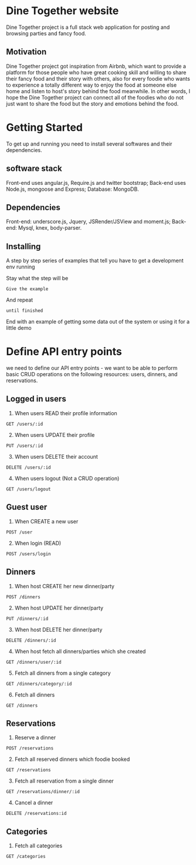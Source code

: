 # Dine Together website

Dine Together project is a full stack web application for posting and browsing parties and fancy food. 

## Motivation

Dine Together project got inspiration from Airbnb, which want to provide a platform for those people who have great cooking skill and willing to share their fancy food and their story with others, also for every foodie who wants to experience a totally different way to enjoy the food at someone else home and listen to host's story behind the food meanwhile. In other words, I hope the Dine Together project can connect all of the foodies who do not just want to share the food but the story and emotions behind the food.

# Getting Started

To get up and running you need to install several softwares and their dependencies.

## software stack

Front-end uses angular.js, Require.js and twitter bootstrap;
Back-end uses Node.js, mongoose and Express;
Database: MongoDB.  

## Dependencies
Front-end: underscore.js, Jquery, JSRender/JSView and moment.js;
Back-end: Mysql, knex, body-parser.

## Installing

A step by step series of examples that tell you have to get a development env running

Stay what the step will be

```
Give the example
```

And repeat

```
until finished
```

End with an example of getting some data out of the system or using it for a little demo

# Define API entry points

we need to define our API entry points - we want to be able to perform basic CRUD operations on the following resources: users, dinners, and reservations.

## Logged in users

1. When users READ their profile information
```
GET /users/:id
```
2. When users UPDATE their profile
```
PUT /users/:id
```
3. When users DELETE their account
```
DELETE /users/:id
```
4. When users logout (Not a CRUD operation)
```
GET /users/logout
```

## Guest user
1. When CREATE a new user
```
POST /user
```
2. When login (READ)
```
POST /users/login
```

## Dinners

1. When host CREATE her new dinner/party
```
POST /dinners
```
2. When host UPDATE her dinner/party
```
PUT /dinners/:id
```
3. When host DELETE her dinner/party
```
DELETE /dinners/:id
```
4. When host fetch all dinners/parties which she created
```
GET /dinners/user/:id
```
5. Fetch all dinners from a single category
```
GET /dinners/category/:id
```
6. Fetch all dinners
```
GET /dinners
```

## Reservations

1. Reserve a dinner
```
POST /reservations
```
2. Fetch all reserved dinners which foodie booked
```
GET /reservations
```
3. Fetch all reservation from a single dinner
```
GET /reservations/dinner/:id
```
4. Cancel a dinner
```
DELETE /reservations:id
```

## Categories

1. Fetch all categories
```
GET /categories
```


